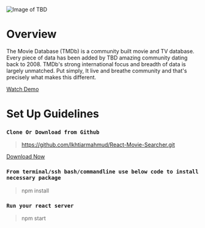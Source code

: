 ![Image of TBD](https://www.themoviedb.org/assets/2/v4/logos/primary-green-d70eebe18a5eb5b166d5c1ef0796715b8d1a2cbc698f96d311d62f894ae87085.svg)

# Overview

The Movie Database (TMDb) is a community built movie and TV database. Every piece of data has been added by TBD amazing community dating back to 2008. TMDb's strong international focus and breadth of data is largely unmatched. Put simply, It live and breathe community and that's precisely what makes this different.

[Watch Demo](https://bs-movie.netlify.com/)

# Set Up Guidelines

### `Clone Or Download from Github`

> https://github.com/Ikhtiarmahmud/React-Movie-Searcher.git

[Download Now](https://github.com/Ikhtiarmahmud/React-Movie-Searcher/archive/master.zip)

### `From terminal/ssh bash/commandline use below code to install necessary package`

> npm install

### `Run your react server`

> npm start
